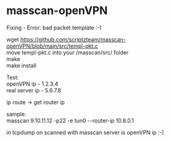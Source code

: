 # masscan-openVPN
Fixing - Error: bad packet template :-)

wget https://github.com/scriptzteam/masscan-openVPN/blob/main/src/templ-pkt.c  
move templ-pkt.c into your /masscan/src/ folder  
make  
make install  
  
Test:  
openVPN ip - 1.2.3.4  
real server ip - 5.6.7.8  
  
ip route -> get router ip  
  
sample:  
masscan 9.10.11.12 -p22 -e tun0 --router-ip 10.8.0.1
  
in tcpdump on scanned with masscan server is openVPN ip :-)
